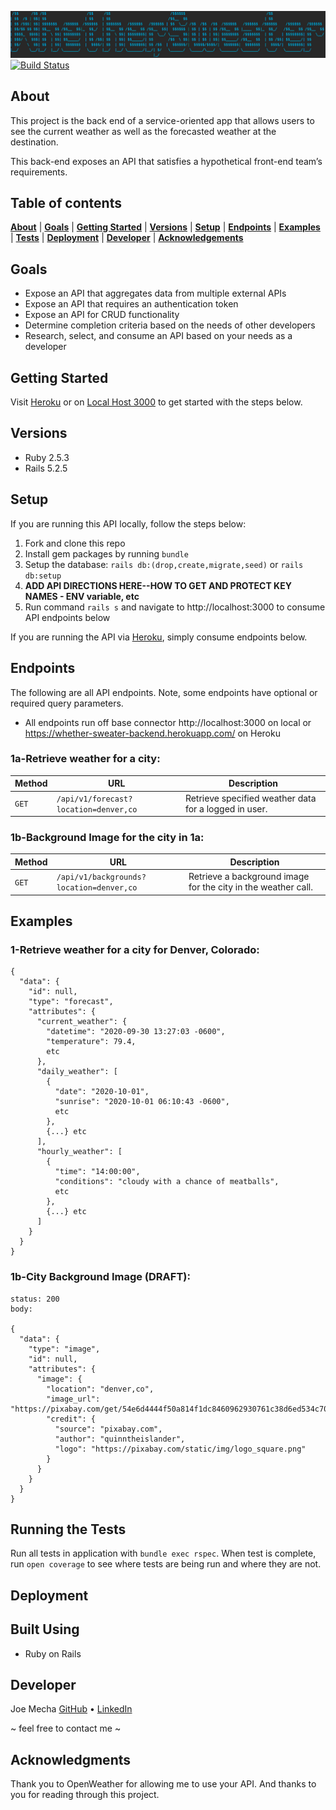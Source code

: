 ![Title](lib/images/whether_sweater_title.jpg)
[![Build Status](https://travis-ci.com/joemecha/whether-sweather.svg?branch=main)](https://travis-ci.com/joemecha/whether-sweater)

## About
This project is the back end of a service-oriented app that allows users to see the current weather as well as the forecasted weather at the destination.

This back-end exposes an API that satisfies a hypothetical front-end team’s requirements.


## Table of contents
[**About**](#about) |
[**Goals**](#goals) |
[**Getting Started**](#getting-started) |
[**Versions**](#versions) |
[**Setup**](#setup) |
[**Endpoints**](#endpoints) |
[**Examples**](#examples) |
[**Tests**](#running-the-tests) |
[**Deployment**](#deployment) |
[**Developer**](#developer) |
[**Acknowledgements**](#acknowledgements) 

## Goals
* Expose an API that aggregates data from multiple external APIs
* Expose an API that requires an authentication token
* Expose an API for CRUD functionality
* Determine completion criteria based on the needs of other developers
* Research, select, and consume an API based on your needs as a developer

## Getting Started
Visit [Heroku](https://downdraft-backend.herokuapp.com/) or on [Local Host 3000](http://localhost:3000/) to get started with the steps below.

## Versions
* Ruby 2.5.3
* Rails 5.2.5

## Setup
If you are running this API locally, follow the steps below:
  1. Fork and clone this repo
  2. Install gem packages by running `bundle`
  3. Setup the database: `rails db:(drop,create,migrate,seed)` or `rails db:setup`
  4. __ADD API DIRECTIONS HERE--HOW TO GET AND PROTECT KEY NAMES - ENV variable, etc__
  4. Run command `rails s` and navigate to http://localhost:3000 to consume API endpoints below

If you are running the API via [Heroku](https://whether-sweater-backend.herokuapp.com/), simply consume endpoints below.

## Endpoints
The following are all API endpoints. Note, some endpoints have optional or required query parameters.
- All endpoints run off base connector http://localhost:3000 on local or https://whether-sweater-backend.herokuapp.com/ on Heroku

### 1a-Retrieve weather for a city:

| Method   | URL                                      | Description                              |
| -------- | ---------------------------------------- | ---------------------------------------- |
| `GET`    | `/api/v1/forecast?location=denver,co`    | Retrieve specified weather data for a logged in user.                      |


### 1b-Background Image for the city in 1a:

| Method   | URL                                      | Description                              |
| -------- | ---------------------------------------- | ---------------------------------------- |
| `GET`    | `/api/v1/backgrounds?location=denver,co` | Retrieve a background image for the city in the weather call.                      |


## Examples

### 1-Retrieve weather for a city for Denver, Colorado:

```
{
  "data": {
    "id": null,
    "type": "forecast",
    "attributes": {
      "current_weather": {
        "datetime": "2020-09-30 13:27:03 -0600",
        "temperature": 79.4,
        etc
      },
      "daily_weather": [
        {
          "date": "2020-10-01",
          "sunrise": "2020-10-01 06:10:43 -0600",
          etc
        },
        {...} etc
      ],
      "hourly_weather": [
        {
          "time": "14:00:00",
          "conditions": "cloudy with a chance of meatballs",
          etc
        },
        {...} etc
      ]
    }
  }
}
```

### 1b-City Background Image (DRAFT):

```
status: 200
body:

{
  "data": {
    "type": "image",
    "id": null,
    "attributes": {
      "image": {
        "location": "denver,co",
        "image_url": "https://pixabay.com/get/54e6d4444f50a814f1dc8460962930761c38d6ed534c704c7c2878dd954dc451_640.jpg",
        "credit": {
          "source": "pixabay.com",
          "author": "quinntheislander",
          "logo": "https://pixabay.com/static/img/logo_square.png"
        }
      }
    }
  }
}

```

## Running the Tests

Run all tests in application with `bundle exec rspec`. When test is complete, run `open coverage` to see where tests are being run and where they are not.


## Deployment

<!-- - To run this app locally, run `rails s` and navigate to `http://localhost:3000/` in your browser.
- To run this app on Heroku, go to https://downdraft-backend.herokuapp.com/ -->

## Built Using
- Ruby on Rails

## Developer
Joe Mecha [GitHub](https://github.com/joemecha) • [LinkedIn](https://www.linkedin.com/in/joemecha/)


~ feel free to contact me ~

<!-- ![Screenshot](lib/images/ADD-A-SCREENSHOT) -->


## Acknowledgments

Thank you to OpenWeather for allowing me to use your API. And thanks to you for reading through this project.
